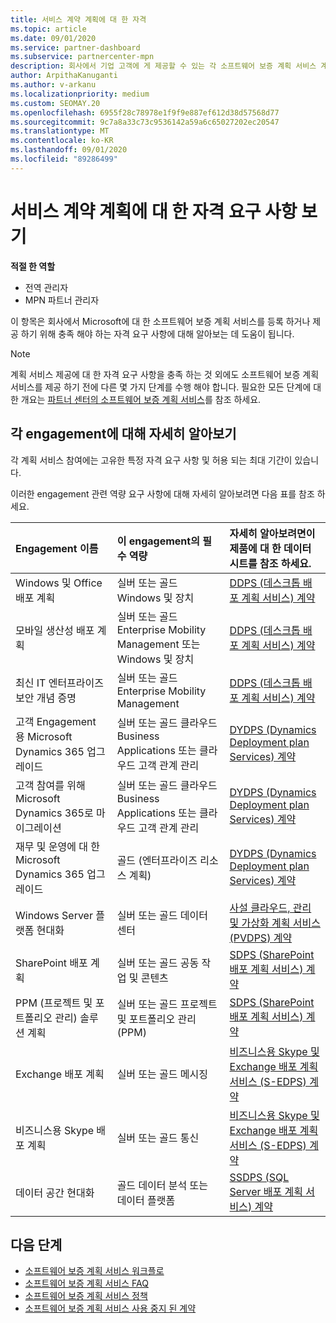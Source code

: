 ```yaml
---
title: 서비스 계약 계획에 대 한 자격
ms.topic: article
ms.date: 09/01/2020
ms.service: partner-dashboard
ms.subservice: partnercenter-mpn
description: 회사에서 기업 고객에 게 제공할 수 있는 각 소프트웨어 보증 계획 서비스 계약에 대 한 자격 요구 사항에 대해 알아봅니다.
author: ArpithaKanuganti
ms.author: v-arkanu
ms.localizationpriority: medium
ms.custom: SEOMAY.20
ms.openlocfilehash: 6955f28c78978e1f9f9e887ef612d38d57568d77
ms.sourcegitcommit: 9c7a8a33c73c9536142a59a6c65027202ec20547
ms.translationtype: MT
ms.contentlocale: ko-KR
ms.lasthandoff: 09/01/2020
ms.locfileid: "89286499"
---
```

# <a name="view-eligibility-requirements-for-planning-services-engagements"></a>서비스 계약 계획에 대 한 자격 요구 사항 보기

**적절 한 역할**

- 전역 관리자
- MPN 파트너 관리자

이 항목은 회사에서 Microsoft에 대 한 소프트웨어 보증 계획 서비스를 등록 하거나 제공 하기 위해 충족 해야 하는 자격 요구 사항에 대해 알아보는 데 도움이 됩니다.

>[!NOTE]
> 계획 서비스 제공에 대 한 자격 요구 사항을 충족 하는 것 외에도 소프트웨어 보증 계획 서비스를 제공 하기 전에 다른 몇 가지 단계를 수행 해야 합니다. 필요한 모든 단계에 대 한 개요는 [파트너 센터의 소프트웨어 보증 계획 서비스](software-assurance-dps.md)를 참조 하세요.

## <a name="learn-more-about-each-engagement"></a>각 engagement에 대해 자세히 알아보기

각 계획 서비스 참여에는 고유한 특정 자격 요구 사항 및 허용 되는 최대 기간이 있습니다.

이러한 engagement 관련 역량 요구 사항에 대해 자세히 알아보려면 다음 표를 참조 하세요.

| Engagement 이름 | 이 engagement의 필수 역량 | 자세히 알아보려면이 제품에 대 한 데이터 시트를 참조 하세요. |
|:--- |:--- |:--- |
| Windows 및 Office 배포 계획  | 실버 또는 골드 Windows 및 장치  |  [DDPS (데스크톱 배포 계획 서비스) 계약](https://go.microsoft.com/fwlink/?linkid=2116072)
| 모바일 생산성 배포 계획  | 실버 또는 골드 Enterprise Mobility Management 또는 Windows 및 장치  | [DDPS (데스크톱 배포 계획 서비스) 계약](https://go.microsoft.com/fwlink/?linkid=2116072) |  
| 최신 IT 엔터프라이즈 보안 개념 증명 |  실버 또는 골드 Enterprise Mobility Management  | [DDPS (데스크톱 배포 계획 서비스) 계약](https://go.microsoft.com/fwlink/?linkid=2116072) |  
| 고객 Engagement 용 Microsoft Dynamics 365 업그레이드  | 실버 또는 골드 클라우드 Business Applications 또는 클라우드 고객 관계 관리  | [DYDPS (Dynamics Deployment plan Services) 계약](https://go.microsoft.com/fwlink/?linkid=2116073)
| 고객 참여를 위해 Microsoft Dynamics 365로 마이그레이션  | 실버 또는 골드 클라우드 Business Applications 또는 클라우드 고객 관계 관리  | [DYDPS (Dynamics Deployment plan Services) 계약](https://go.microsoft.com/fwlink/?linkid=2116073)
| 재무 및 운영에 대 한 Microsoft Dynamics 365 업그레이드  | 골드 (엔터프라이즈 리소스 계획)  | [DYDPS (Dynamics Deployment plan Services) 계약](https://go.microsoft.com/fwlink/?linkid=2116073)  |
| Windows Server 플랫폼 현대화 | 실버 또는 골드 데이터 센터 | [사설 클라우드, 관리 및 가상화 계획 서비스 (PVDPS) 계약](https://go.microsoft.com/fwlink/?linkid=2115982) |
| SharePoint 배포 계획  | 실버 또는 골드 공동 작업 및 콘텐츠  | [SDPS (SharePoint 배포 계획 서비스) 계약](https://go.microsoft.com/fwlink/?linkid=2116074)  |
| PPM (프로젝트 및 포트폴리오 관리) 솔루션 계획  | 실버 또는 골드 프로젝트 및 포트폴리오 관리 (PPM)  | [SDPS (SharePoint 배포 계획 서비스) 계약](https://go.microsoft.com/fwlink/?linkid=2116074)  |
| Exchange 배포 계획  | 실버 또는 골드 메시징  | [비즈니스용 Skype 및 Exchange 배포 계획 서비스 (S-EDPS) 계약](https://go.microsoft.com/fwlink/?linkid=2116075)  |
비즈니스용 Skype 배포 계획  | 실버 또는 골드 통신  | [비즈니스용 Skype 및 Exchange 배포 계획 서비스 (S-EDPS) 계약](https://go.microsoft.com/fwlink/?linkid=2116075)  |
| 데이터 공간 현대화  | 골드 데이터 분석 또는 데이터 플랫폼  | [SSDPS (SQL Server 배포 계획 서비스) 계약](https://go.microsoft.com/fwlink/?linkid=2116076)  |

## <a name="next-steps"></a>다음 단계

- [소프트웨어 보증 계획 서비스 워크플로](https://go.microsoft.com/fwlink/?linkid=2115983)
- [소프트웨어 보증 계획 서비스 FAQ](https://go.microsoft.com/fwlink/?linkid=2116077)
- [소프트웨어 보증 계획 서비스 정책](https://go.microsoft.com/fwlink/?linkid=2115984)
- [소프트웨어 보증 계획 서비스 사용 중지 된 계약](https://query.prod.cms.rt.microsoft.com/cms/api/am/binary/RE4sln9)
